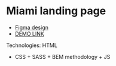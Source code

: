# Miami landing page
- [Figma design](https://www.figma.com/file/nHz8bflIwJaWP3P99vKTH5/miami_home_new?node-id=0%3A2)
- [DEMO LINK](https://danylo-onishchuk.github.io/layout_miami/)

Technologies: HTML
+ CSS + SASS + BEM methodology + JS
